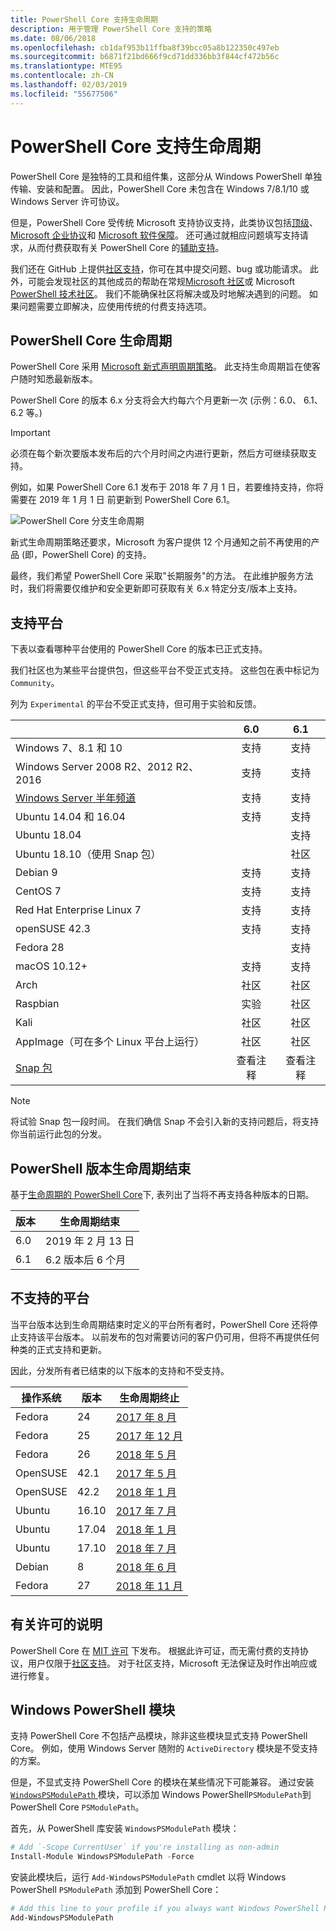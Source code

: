 ```yaml
---
title: PowerShell Core 支持生命周期
description: 用于管理 PowerShell Core 支持的策略
ms.date: 08/06/2018
ms.openlocfilehash: cb1daf953b11ffba8f39bcc05a8b122350c497eb
ms.sourcegitcommit: b6871f21bd666f9cd71dd336bb3f844cf472b56c
ms.translationtype: MTE95
ms.contentlocale: zh-CN
ms.lasthandoff: 02/03/2019
ms.locfileid: "55677506"
---
```

# <a name="powershell-core-support-lifecycle"></a>PowerShell Core 支持生命周期

PowerShell Core 是独特的工具和组件集，这部分从 Windows PowerShell 单独传输、安装和配置。
因此，PowerShell Core 未包含在 Windows 7/8.1/10 或 Windows Server 许可协议。

但是，PowerShell Core 受传统 Microsoft 支持协议支持，此类协议包括[顶级][]、[Microsoft 企业协议][enterprise-agreement]和 [Microsoft 软件保障][assurance]。
还可通过就相应问题填写支持请求，从而付费获取有关 PowerShell Core 的[辅助支持][]。

我们还在 GitHub 上提供[社区支持][]，你可在其中提交问题、bug 或功能请求。
此外，可能会发现社区的其他成员的帮助在常规[Microsoft 社区][]或 Microsoft [PowerShell 技术社区][]。
我们不能确保社区将解决或及时地解决遇到的问题。
如果问题需要立即解决，应使用传统的付费支持选项。

## <a name="lifecycle-of-powershell-core"></a>PowerShell Core 生命周期

PowerShell Core 采用 [Microsoft 新式声明周期策略][modern]。
此支持生命周期旨在使客户随时知悉最新版本。

PowerShell Core 的版本 6.x 分支将会大约每六个月更新一次 (示例：6.0、 6.1、 6.2 等。)

> [!IMPORTANT]
> 必须在每个新次要版本发布后的六个月时间之内进行更新，然后方可继续获取支持。

例如，如果 PowerShell Core 6.1 发布于 2018 年 7 月 1 日，若要维持支持，你将需要在 2019 年 1 月 1 日 前更新到 PowerShell Core 6.1。

![PowerShell Core 分支生命周期][lifecycle-chart]

新式生命周期策略还要求，Microsoft 为客户提供 12 个月通知之前不再使用的产品 (即，PowerShell Core) 的支持。

最终，我们希望 PowerShell Core 采取"长期服务"的方法。
在此维护服务方法时，我们将需要仅维护和安全更新即可获取有关 6.x 特定分支/版本上支持。

## <a name="supported-platforms"></a>支持平台

下表以查看哪种平台使用的 PowerShell Core 的版本已正式支持。

我们社区也为某些平台提供包，但这些平台不受正式支持。
这些包在表中标记为 `Community`。

列为 `Experimental` 的平台不受正式支持，但可用于实验和反馈。

|                                                   | 6.0         | 6.1         |
|---------------------------------------------------|:-----------:|:-----------:|
| Windows 7、8.1 和 10                            | 支持   | 支持   |
| Windows Server 2008 R2、2012 R2、2016             | 支持   | 支持   |
| [Windows Server 半年频道][semi-annual] | 支持   | 支持   |
| Ubuntu 14.04 和 16.04                           | 支持   | 支持   |
| Ubuntu 18.04                                      |             | 支持   |
| Ubuntu 18.10（使用 Snap 包）                   |             | 社区   |
| Debian 9                                          | 支持   | 支持   |
| CentOS 7                                          | 支持   | 支持   |
| Red Hat Enterprise Linux 7                        | 支持   | 支持   |
| openSUSE 42.3                                     | 支持   | 支持   |
| Fedora 28                                         |             | 支持   |
| macOS 10.12+                                      | 支持   | 支持   |
| Arch                                              | 社区   | 社区   |
| Raspbian                                          | 实验| 社区   |
| Kali                                              | 社区   | 社区   |
| AppImage（可在多个 Linux 平台上运行）     | 社区   | 社区   |
| [Snap 包](https://snapcraft.io/powershell)   | 查看注释    | 查看注释    |

> [!NOTE]
> 将试验 Snap 包一段时间。
> 在我们确信 Snap 不会引入新的支持问题后，将支持你当前运行此包的分发。

## <a name="powershell-release-end-of-life"></a>PowerShell 版本生命周期结束

基于[生命周期的 PowerShell Core](#lifecycle-of-powershell-core)下, 表列出了当将不再支持各种版本的日期。

| 版本 | 生命周期结束                   |
|---------|-------------------------------|
| 6.0     | 2019 年 2 月 13 日             |
| 6.1     | 6.2 版本后 6 个月   |

## <a name="platforms-which-are-out-of-support"></a>不支持的平台

当平台版本达到生命周期结束时定义的平台所有者时，PowerShell Core 还将停止支持该平台版本。
以前发布的包对需要访问的客户仍可用，但将不再提供任何种类的正式支持和更新。

因此，分发所有者已结束的以下版本的支持和不受支持。

| 操作系统       | 版本 | 生命周期终止                                                                                 |
|----------|---------|---------------------------------------------------------------------------------------------|
| Fedora   | 24      | [2017 年 8 月](https://fedoramagazine.org/fedora-24-eol/)                                    |
| Fedora   | 25      | [2017 年 12 月](https://fedoramagazine.org/fedora-25-end-life/)                             |
| Fedora   | 26      | [2018 年 5 月](https://fedoramagazine.org/fedora-26-end-life/)                                  |
| OpenSUSE | 42.1    | [2017 年 5 月](https://lists.opensuse.org/opensuse-security-announce/2017-05/msg00053.html)     |
| OpenSUSE | 42.2    | [2018 年 1 月](https://lists.opensuse.org/opensuse-security-announce/2017-11/msg00066.html) |
| Ubuntu   | 16.10   | [2017 年 7 月](https://lists.ubuntu.com/archives/ubuntu-announce/2017-July/000223.html)        |
| Ubuntu   | 17.04   | [2018 年 1 月](https://lists.ubuntu.com/archives/ubuntu-announce/2018-January.txt)          |
| Ubuntu   | 17.10   | [2018 年 7 月](https://lists.ubuntu.com/archives/ubuntu-announce/2018-July/000232.html)        |
| Debian   | 8       | [2018 年 6 月](https://lists.debian.org/debian-security-announce/2018/msg00132.html)           |
| Fedora   | 27      | [2018 年 11 月](https://fedoramagazine.org/fedora-27-end-of-life/)                          |

## <a name="notes-on-licensing"></a>有关许可的说明

PowerShell Core 在 [MIT 许可][] 下发布。
根据此许可证，而无需付费的支持协议，用户仅限于[社区支持][]。
对于社区支持，Microsoft 无法保证及时作出响应或进行修复。

## <a name="windows-powershell-module"></a>Windows PowerShell 模块

支持 PowerShell Core 不包括产品模块，除非这些模块显式支持 PowerShell Core。
例如，使用 Windows Server 随附的 `ActiveDirectory` 模块是不受支持的方案。

但是，不显式支持 PowerShell Core 的模块在某些情况下可能兼容。
通过安装[ `WindowsPSModulePath` ][]模块，可以添加 Windows PowerShell`PSModulePath`到 PowerShell Core `PSModulePath`。

首先，从 PowerShell 库安装 `WindowsPSModulePath` 模块：

```powershell
# Add `-Scope CurrentUser` if you're installing as non-admin
Install-Module WindowsPSModulePath -Force
```

安装此模块后，运行 `Add-WindowsPSModulePath` cmdlet 以将 Windows PowerShell `PSModulePath` 添加到 PowerShell Core：

```powershell
# Add this line to your profile if you always want Windows PowerShell PSModulePath
Add-WindowsPSModulePath
```

[顶级]: https://www.microsoft.com/en-us/microsoftservices/support.aspx
[enterprise-agreement]: https://www.microsoft.com/en-us/licensing/licensing-programs/enterprise.aspx
[assurance]: https://www.microsoft.com/en-us/licensing/licensing-programs/software-assurance-default.aspx
[社区支持]: https://github.com/powershell/powershell/issues
[Microsoft 社区]: https://answers.microsoft.com/
[PowerShell 技术社区]: https://techcommunity.microsoft.com/t5/PowerShell/ct-p/WindowsPowerShell
[辅助支持]: https://support.microsoft.com/assistedsupportproducts
[modern]: https://support.microsoft.com/help/30881/modern-lifecycle-policy
[lifecycle-chart]: ./images/modern-lifecycle.png
[semi-annual]: https://docs.microsoft.com/windows-server/get-started/semi-annual-channel-overview
[MIT 许可]: https://github.com/PowerShell/PowerShell/blob/master/LICENSE.txt
[`WindowsPSModulePath`]: https://www.powershellgallery.com/packages/WindowsPSModulePath/
